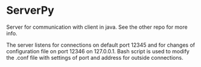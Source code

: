 # ServerPy
Server for communication with client in java. See the other repo for more info.

The server listens for connections on default port 12345 and for changes of configuration file on port 12346 on 127.0.0.1. Bash script is used to modify the .conf file with settings of port and address for outside connections.
